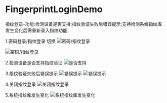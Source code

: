 # FingerprintLoginDemo
指纹登录-功能:检测设备是否支持;指纹验证失败后错误提示;支持检测系统指纹库发生变化后需重新录入指纹功能.

1.密码登录/指纹登录 切换
![密码/指纹登录](https://github.com/haganWu/FingerprintLoginDemo/blob/master/screenshots/device-2019-01-29-163419.jpg)

![密码/指纹登录](https://github.com/haganWu/FingerprintLoginDemo/blob/master/screenshots/device-2019-01-29-155313.png)

               

2.检测设备是否支持指纹验证
![是否支持](https://github.com/haganWu/FingerprintLoginDemo/blob/master/screenshots/device-2019-01-29-154824.png)



3.指纹验证失败后错误提示
![错误提示](https://github.com/haganWu/FingerprintLoginDemo/blob/master/screenshots/device-2019-01-29-155053.png)
![错误提示](https://github.com/haganWu/FingerprintLoginDemo/blob/master/screenshots/device-2019-01-29-155104.png)



4.关闭指纹登录
![关闭指纹登录](https://github.com/haganWu/FingerprintLoginDemo/blob/master/screenshots/device-2019-01-29-155040.png)



5.系统指纹库发生变化
![系统指纹库发生变化](https://github.com/haganWu/FingerprintLoginDemo/blob/master/screenshots/device-2019-01-29-155158.png)
